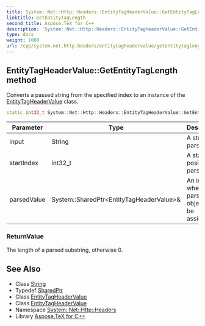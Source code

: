 ```yaml
---
title: System::Net::Http::Headers::EntityTagHeaderValue::GetEntityTagLength method
linktitle: GetEntityTagLength
second_title: Aspose.TeX for C++
description: 'System::Net::Http::Headers::EntityTagHeaderValue::GetEntityTagLength method. Converts a passed string from the specified index to an instance of the EntityTagHeaderValue class in C++.'
type: docs
weight: 1000
url: /cpp/system.net.http.headers/entitytagheadervalue/getentitytaglength/
---
```

## EntityTagHeaderValue::GetEntityTagLength method


Converts a passed string from the specified index to an instance of the [EntityTagHeaderValue](../) class.

```cpp
static int32_t System::Net::Http::Headers::EntityTagHeaderValue::GetEntityTagLength(String input, int32_t startIndex, System::SharedPtr<EntityTagHeaderValue> &parsedValue)
```


| Parameter | Type | Description |
| --- | --- | --- |
| input | String | A string to parse. |
| startIndex | int32_t | A start position for parsing. |
| parsedValue | System::SharedPtr\<EntityTagHeaderValue\>\& | An instance where a parsed object will be assigned. |

### ReturnValue

The length of a parsed substring, otherwise 0.

## See Also

* Class [String](../../../system/string/)
* Typedef [SharedPtr](../../../system/sharedptr/)
* Class [EntityTagHeaderValue](../)
* Class [EntityTagHeaderValue](../)
* Namespace [System::Net::Http::Headers](../../)
* Library [Aspose.TeX for C++](../../../)
